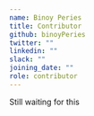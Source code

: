 ```yaml
---
name: Binoy Peries
title: Contributor
github: binoyPeries
twitter: ""
linkedin: ""
slack: ""
joining_date: ""
role: contributor
---
```


Still waiting for this
